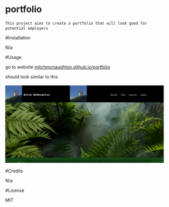# portfolio
    This project aims to create a portfolio that will look good for potential employers

#Installation 

N/a

#Usage

go to website [mitchmcnaughton.github.io/portfolio](https://mitchmcnaughton.github.io/portfolio/)

should look similar to this

![Alt text](./assets/img/portfolio.PNG)

#Credits

N/a

#License

MIT
